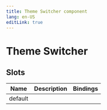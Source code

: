 ```yaml
---
title: Theme Switcher component
lang: en-US
editLink: true
---
```


# Theme Switcher

## Slots

| Name    | Description | Bindings |
| ------- | ----------- | -------- |
| default |             |          |
